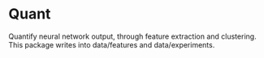 # Quant

Quantify neural network output, through feature extraction and clustering. This package writes into data/features and data/experiments.
